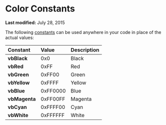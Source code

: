 
# Color Constants

 **Last modified:** July 28, 2015

The following  [constants](b8bdf64f-5920-1ae9-16d0-b26d09524a30.md) can be used anywhere in your code in place of the actual values:


|**Constant**|**Value**|**Description**|
|:-----|:-----|:-----|
| **vbBlack**|0x0|Black|
| **vbRed**|0xFF|Red|
| **vbGreen**|0xFF00|Green|
| **vbYellow**|0xFFFF|Yellow|
| **vbBlue**|0xFF0000|Blue|
| **vbMagenta**|0xFF00FF|Magenta|
| **vbCyan**|0xFFFF00|Cyan|
| **vbWhite**|0xFFFFFF|White|

